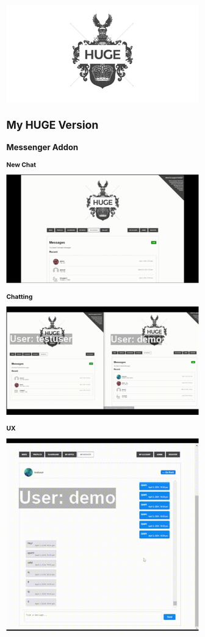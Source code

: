 ![HUGE, formerly "php-login" logo](_pictures/huge.png)

# My HUGE Version 

## Messenger Addon
### New Chat
<img src="https://github.com/H0lz3r-x64/H0lz3r-x64/blob/main/newChat.gif" alt="Project showcase gif" title="Project showcase gif" width="700"/>

### Chatting
<img src="https://github.com/H0lz3r-x64/H0lz3r-x64/blob/main/chatting.gif" alt="Project showcase gif" title="Project showcase gif" width="700"/>

### UX
<img src="https://github.com/H0lz3r-x64/H0lz3r-x64/blob/main/ux.gif" alt="Project showcase gif" title="Project showcase gif" width="700"/>